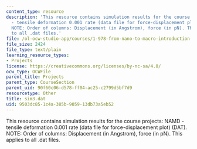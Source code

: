```yaml
---
content_type: resource
description: 'This resource contains simulation results for the course projects: NAMD
  - tensile deformation 0.001 rate (data file for force-displacement plot) (DAT).
  NOTE: Order of columns: Displacement (in Angstrom), force (in pN). This applies
  to all .dat files.'
file: /ol-ocw-studio-app/courses/1-978-from-nano-to-macro-introduction-to-atomistic-modeling-techniques-january-iap-2007/9503dc851c4a385b905913db73a5eb52_sim3.dat
file_size: 2424
file_type: text/plain
learning_resource_types:
- Projects
license: https://creativecommons.org/licenses/by-nc-sa/4.0/
ocw_type: OCWFile
parent_title: Projects
parent_type: CourseSection
parent_uid: 90f60c06-d578-ff04-ac25-c2799d5bf7d9
resourcetype: Other
title: sim3.dat
uid: 9503dc85-1c4a-385b-9059-13db73a5eb52
---
```

This resource contains simulation results for the course projects: NAMD - tensile deformation 0.001 rate (data file for force-displacement plot) (DAT). NOTE: Order of columns: Displacement (in Angstrom), force (in pN). This applies to all .dat files.